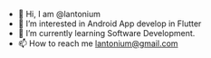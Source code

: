 - 👋 Hi, I am @lantonium
- 👀 I’m interested in Android App develop in Flutter
- 🌱 I’m currently learning Software Development.
- 📫 How to reach me lantonium@gmail.com

<!---
lantonium/lantonium is a ✨ special ✨ repository because its `README.md` (this file) appears on your GitHub profile.
You can click the Preview link to take a look at your changes.
--->
